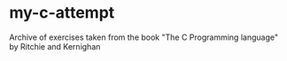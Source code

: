 # my-c-attempt

Archive of exercises taken from the book "The C Programming language" by Ritchie and Kernighan
